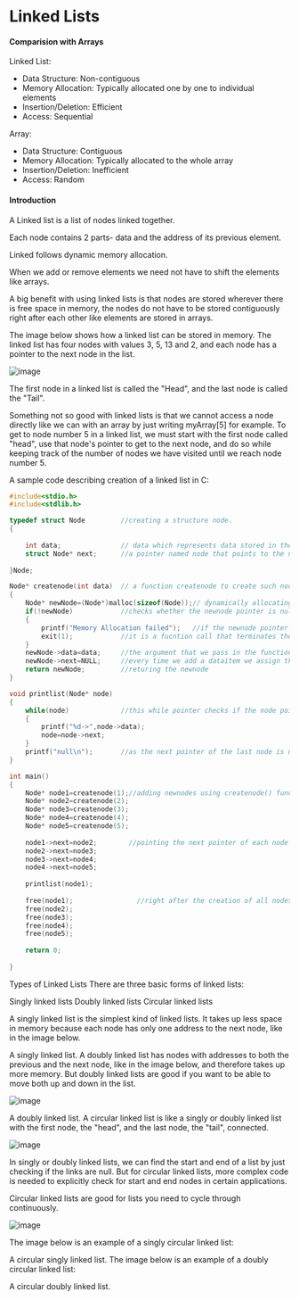 #  Linked Lists


#### Comparision with Arrays
Linked List:

- Data Structure: Non-contiguous
- Memory Allocation: Typically allocated one by one to individual elements
- Insertion/Deletion: Efficient
- Access: Sequential
  
Array:

- Data Structure: Contiguous
- Memory Allocation: Typically allocated to the whole array
- Insertion/Deletion: Inefficient
- Access: Random

#### Introduction

A Linked list is a list of nodes linked together.

Each node contains 2 parts- data and the address of its previous element.

Linked follows dynamic memory allocation.

When we add or remove elements we need not have to shift the elements like arrays.

A big benefit with using linked lists is that nodes are stored wherever there is free space in memory, the nodes do not have to be stored contiguously right after each other like elements are stored in arrays.

The image below shows how a linked list can be stored in memory. The linked list has four nodes with values 3, 5, 13 and 2, and each node has a pointer to the next node in the list.

![image](https://github.com/user-attachments/assets/d0df3d88-9201-4aa3-8050-85ca3627c3df)

The first node in a linked list is called the "Head", and the last node is called the "Tail".

Something not so good with linked lists is that we cannot access a node directly like we can with an array by just writing myArray[5] for example. To get to node number 5 in a linked list, we must start with the first node called "head", use that node's pointer to get to the next node, and do so while keeping track of the number of nodes we have visited until we reach node number 5.

A sample code describing creation of a linked list in C:

``` C
#include<stdio.h>
#include<stdlib.h>

typedef struct Node			//creating a structure node.
{
	
	int data;				// data which represents data stored in the node.
	struct Node* next;		//a pointer named node that points to the next data item's address in the current node.
	
}Node;

Node* createnode(int data)	// a function createnode to create such nodes
{
	Node* newNode=(Node*)malloc(sizeof(Node));// dynamically allocating memory for our newnode, this operation is performed each time we create a newnode
	if(!newNode)			//checks whether the newnode pointer is null
	{
		printf("Memory Allocation failed");	  //if the newnode pointer is null, prints this statement
		exit(1);			//it is a fucntion call that terminates the program immediately.
	}
	newNode->data=data;		//the argument that we pass in the function is the dataitem of our node,and we assign that to our newnode here.
	newNode->next=NULL;		//every time we add a dataitem we assign the next i.e., the next pointer which has to store the address of the next node
	return newNode;			//returing the newnode
}

void printlist(Node* node)
{
	while(node)				//this while pointer checks if the node pointer is not null,if true prints the data;
	{
		printf("%d->",node->data);
		node=node->next;
	}
	printf("null\n");		//as the next pointer of the last node is null,this statement prints null right next to the last node.
}

int main()
{
	Node* node1=createnode(1);//adding newnodes using createnode() function
	Node* node2=createnode(2);
	Node* node3=createnode(3);
	Node* node4=createnode(4);
	Node* node5=createnode(5);
	
	node1->next=node2;		  //pointing the next pointer of each node to the next data that we're adding above
	node2->next=node3;
	node3->next=node4;
	node4->next=node5;
	
	printlist(node1);
	
	free(node1);				//right after the creation of all nodes is completed, we'll free up the space that we've alloacted for all the nodes as it is considered a good practise as it prevents memory leaks.
	free(node2);
	free(node3);
	free(node4);
	free(node5);
	
	return 0;
	
}
```

Types of Linked Lists
There are three basic forms of linked lists:

Singly linked lists
Doubly linked lists
Circular linked lists

A singly linked list is the simplest kind of linked lists. It takes up less space in memory because each node has only one address to the next node, like in the image below.

A singly linked list.
A doubly linked list has nodes with addresses to both the previous and the next node, like in the image below, and therefore takes up more memory. But doubly linked lists are good if you want to be able to move both up and down in the list.

![image](https://github.com/user-attachments/assets/401d9322-f8e4-4998-b319-e86e787b8269)


A doubly linked list.
A circular linked list is like a singly or doubly linked list with the first node, the "head", and the last node, the "tail", connected.


![image](https://github.com/user-attachments/assets/5a40444e-2763-49c7-a44c-307c4338629e)


In singly or doubly linked lists, we can find the start and end of a list by just checking if the links are null. But for circular linked lists, more complex code is needed to explicitly check for start and end nodes in certain applications.

Circular linked lists are good for lists you need to cycle through continuously.

![image](https://github.com/user-attachments/assets/615a34cd-d7cc-40b9-9e80-617bf0dc3c0f)


The image below is an example of a singly circular linked list:

A circular singly linked list.
The image below is an example of a doubly circular linked list:

A circular doubly linked list.
